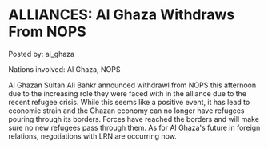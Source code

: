 # ALLIANCES: Al Ghaza Withdraws From NOPS

Posted by: al_ghaza

Nations involved: Al Ghaza, NOPS

Al Ghazan Sultan Ali Bahkr announced withdrawl from NOPS this afternoon due to the increasing role they were faced with in the alliance due to the recent refugee crisis. While this seems like a positive event, it has lead to economic strain and the Ghazan economy can no longer have refugees pouring through its borders. Forces have reached the borders and will make sure no new refugees pass through them. As for Al Ghaza's future in foreign relations, negotiations with LRN are occurring now.